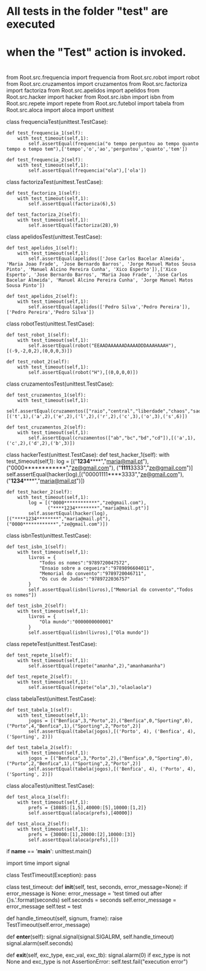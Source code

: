 ##
#
# All tests in the folder "test" are executed
# when the "Test" action is invoked.
#
##

from Root.src.frequencia import frequencia
from Root.src.robot import robot
from Root.src.cruzamentos import cruzamentos
from Root.src.factoriza import factoriza
from Root.src.apelidos import apelidos
from Root.src.hacker import hacker
from Root.src.isbn import isbn
from Root.src.repete import repete
from Root.src.futebol import tabela
from Root.src.aloca import aloca
import unittest

class frequenciaTest(unittest.TestCase):
    
    def test_frequencia_1(self):
        with test_timeout(self,1):
            self.assertEqual(frequencia("o tempo perguntou ao tempo quanto tempo o tempo tem"),['tempo','o','ao','perguntou','quanto','tem'])

    def test_frequencia_2(self):
        with test_timeout(self,1):
            self.assertEqual(frequencia("ola"),['ola'])

class factorizaTest(unittest.TestCase):
    
    def test_factoriza_1(self):
        with test_timeout(self,1):
            self.assertEqual(factoriza(6),5)
        
    def test_factoriza_2(self):
        with test_timeout(self,1):
            self.assertEqual(factoriza(28),9)

class apelidosTest(unittest.TestCase):
    
    def test_apelidos_1(self):
        with test_timeout(self,1):
            self.assertEqual(apelidos(['Jose Carlos Bacelar Almeida', 'Maria Joao Frade', 'Jose Bernardo Barros', 'Jorge Manuel Matos Sousa Pinto', 'Manuel Alcino Pereira Cunha', 'Xico Esperto']),['Xico Esperto', 'Jose Bernardo Barros', 'Maria Joao Frade', 'Jose Carlos Bacelar Almeida', 'Manuel Alcino Pereira Cunha', 'Jorge Manuel Matos Sousa Pinto'])

    def test_apelidos_2(self):
        with test_timeout(self,1):
            self.assertEqual(apelidos(['Pedro Silva','Pedro Pereira']),['Pedro Pereira','Pedro Silva'])
            
class robotTest(unittest.TestCase):
    
    def test_robot_1(self):
        with test_timeout(self,1):
            self.assertEqual(robot("EEAADAAAAAADAAAADDDAAAHAAAH"),[(-9,-2,0,2),(0,0,0,3)])

    def test_robot_2(self):
        with test_timeout(self,1):
            self.assertEqual(robot("H"),[(0,0,0,0)])

class cruzamentosTest(unittest.TestCase):
    
    def test_cruzamentos_1(self):
        with test_timeout(self,1):
            self.assertEqual(cruzamentos(["raio","central","liberdade","chaos","saovictor","saovicente","saodomingos","souto","capelistas","anjo","taxa"]),[('t',1),('a',2),('e',2),('l',2),('r',2),('c',3),('o',3),('s',6)])

    def test_cruzamentos_2(self):
        with test_timeout(self,1):
            self.assertEqual(cruzamentos(["ab","bc","bd","cd"]),[('a',1),('c',2),('d',2),('b',3)])

class hackerTest(unittest.TestCase):
    def test_hacker_1(self):
        with test_timeout(self,1):
            log = [("****1234********","maria@mail.pt"),
                   ("0000************","ze@gmail.com"),
                   ("****1111****3333","ze@gmail.com")]
            self.assertEqual(hacker(log),[("00001111****3333","ze@gmail.com"),("****1234********","maria@mail.pt")])       

    def test_hacker_2(self):
        with test_timeout(self,1):
            log = [("0000************","ze@gmail.com"),
                   ("****1234********","maria@mail.pt")]
            self.assertEqual(hacker(log),[("****1234********","maria@mail.pt"),("0000************","ze@gmail.com")])       

class isbnTest(unittest.TestCase):
    
    def test_isbn_1(self):
        with test_timeout(self,1):
            livros = {
                "Todos os nomes":"9789720047572",
                "Ensaio sobre a cegueira":"9789896604011",
                "Memorial do convento":"9789720046711",
                "Os cus de Judas":"9789722036757"
            }
            self.assertEqual(isbn(livros),["Memorial do convento","Todos os nomes"])

    def test_isbn_2(self):
        with test_timeout(self,1):
            livros = {
                "Ola mundo":"0000000000001"
            }
            self.assertEqual(isbn(livros),["Ola mundo"])

class repeteTest(unittest.TestCase):
    
    def test_repete_1(self):
        with test_timeout(self,1):
            self.assertEqual(repete("amanha",2),"amanhamanha")

    def test_repete_2(self):
        with test_timeout(self,1):
            self.assertEqual(repete("ola",3),"olaolaola")

class tabelaTest(unittest.TestCase):

    def test_tabela_1(self):
        with test_timeout(self,1):
            jogos = [("Benfica",3,"Porto",2),("Benfica",0,"Sporting",0),("Porto",4,"Benfica",1),("Sporting",2,"Porto",2)]
            self.assertEqual(tabela(jogos),[('Porto', 4), ('Benfica', 4), ('Sporting', 2)])

    def test_tabela_2(self):
        with test_timeout(self,1):
            jogos = [("Benfica",3,"Porto",2),("Benfica",0,"Sporting",0),("Porto",2,"Benfica",1),("Sporting",2,"Porto",2)]
            self.assertEqual(tabela(jogos),[('Benfica', 4), ('Porto', 4), ('Sporting', 2)])

class alocaTest(unittest.TestCase):

    def test_aloca_1(self):
        with test_timeout(self,1):
            prefs = {10885:[1,5],40000:[5],10000:[1,2]}
            self.assertEqual(aloca(prefs),[40000])
        
    def test_aloca_2(self):
        with test_timeout(self,1):
            prefs = {30000:[1],20000:[2],10000:[3]}
            self.assertEqual(aloca(prefs),[])
            
if __name__ == '__main__':
    unittest.main()

import time
import signal

class TestTimeout(Exception):
    pass

class test_timeout:
  def __init__(self, test, seconds, error_message=None):
    if error_message is None:
      error_message = 'test timed out after {}s.'.format(seconds)
    self.seconds = seconds
    self.error_message = error_message
    self.test = test

  def handle_timeout(self, signum, frame):
    raise TestTimeout(self.error_message)

  def __enter__(self):
    signal.signal(signal.SIGALRM, self.handle_timeout)
    signal.alarm(self.seconds)

  def __exit__(self, exc_type, exc_val, exc_tb):
    signal.alarm(0)
    if exc_type is not None and exc_type is not AssertionError:
        self.test.fail("execution error")